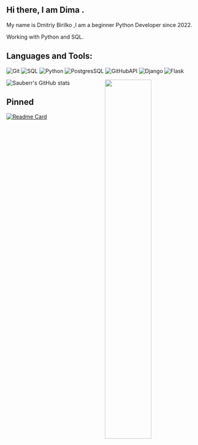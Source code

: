 
## Hi there, I am Dima .
My name is Dmitriy Birilko ,I am a beginner Python Developer since 2022.

Working with Python and SQL.

## Languages and Tools:
![Git](https://img.shields.io/badge/-Git-090909?)
![SQL](https://img.shields.io/badge/-SQL-090909?)
![Python](https://img.shields.io/badge/-Python-090909?)
![PostgresSQL](https://img.shields.io/badge/-PostgresSQL-090909?)
![GitHubAPI](https://img.shields.io/badge/-GitHubAPI-090909?)
![Django](https://img.shields.io/badge/-Django-090909?)
![Flask](https://img.shields.io/badge/-Flask-090909?)




![Sauberr's GitHub stats](https://github-readme-stats-git-masterrstaa-rickstaa.vercel.app/api?username=sauberr&&show_icons=true&theme=tokyonight)
<img align="right" width="49%" src="https://github-readme-stats.vercel.app/api/top-langs/?username=sauberr&langs_count=8&layout=compact&theme=tokyonight">

## Pinned





[![Readme Card](https://github-readme-stats.vercel.app/api/pin/?username=Sauberr&repo=github-readme-stats)](https://github.com/anuraghazra/github-readme-stats)
